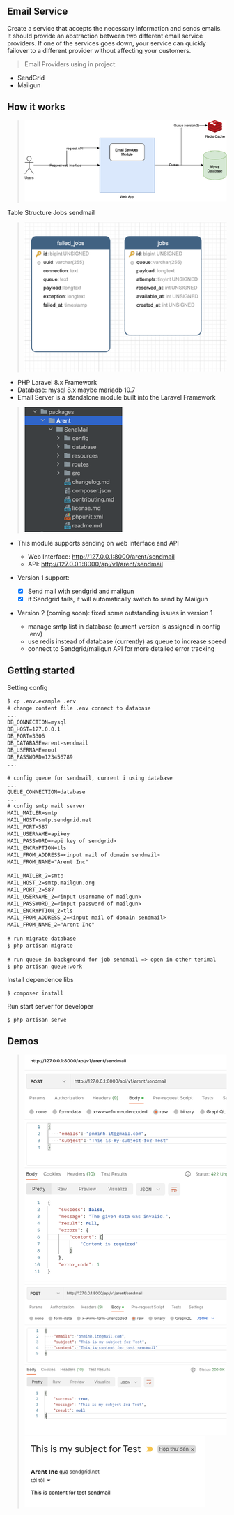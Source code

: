 ## Email Service

Create a service that accepts the necessary information and sends emails. It should provide an abstraction between two different email service providers. If one of the services goes down, your service can quickly failover to a different provider without affecting your customers.
> Email Providers using in project:
- SendGrid
- Mailgun

## How it works
> ![alt text](images_readme/arent_code_mail.png "Diagram")

Table Structure Jobs sendmail
> ![alt text](images_readme/table_structure.png "Diagram")
- PHP Laravel 8.x Framework
- Database: mysql 8.x maybe mariadb 10.7
- Email Server is a standalone module built into the Laravel Framework

> ![alt text](images_readme/1.png "Package module sendmail")
- This module supports sending on web interface and API
  - Web Interface: http://127.0.0.1:8000/arent/sendmail
  - API: http://127.0.0.1:8000/api/v1/arent/sendmail

- Version 1 support:
  - [x] Send mail with sendgrid and mailgun
  - [x] if Sendgrid fails, it will automatically switch to send by Mailgun
- Version 2 (coming soon): fixed some outstanding issues in version 1
  - manage smtp list in database (current version is assigned in config .env)
  - use redis instead of database (currently) as queue to increase speed
  - connect to Sendgrid/mailgun API for more detailed error tracking

## Getting started
Setting config
```
$ cp .env.example .env
# change content file .env connect to database
... 
DB_CONNECTION=mysql
DB_HOST=127.0.0.1
DB_PORT=3306
DB_DATABASE=arent-sendmail
DB_USERNAME=root
DB_PASSWORD=123456789
...

# config queue for sendmail, current i using database
...
QUEUE_CONNECTION=database
...
# config smtp mail server
MAIL_MAILER=smtp
MAIL_HOST=smtp.sendgrid.net
MAIL_PORT=587
MAIL_USERNAME=apikey
MAIL_PASSWORD=<api key of sendgrid>
MAIL_ENCRYPTION=tls
MAIL_FROM_ADDRESS=<input mail of domain sendmail>
MAIL_FROM_NAME="Arent Inc"

MAIL_MAILER_2=smtp
MAIL_HOST_2=smtp.mailgun.org
MAIL_PORT_2=587
MAIL_USERNAME_2=<input username of mailgun>
MAIL_PASSWORD_2=<input password of mailgun>
MAIL_ENCRYPTION_2=tls
MAIL_FROM_ADDRESS_2=<input mail of domain sendmail>
MAIL_FROM_NAME_2="Arent Inc"

# run migrate database
$ php artisan migrate

# run queue in background for job sendmail => open in other tenimal
$ php artisan queue:work  
```

Install dependence libs
```
$ composer install
```

Run start server for developer
```
$ php artisan serve
```

## Demos
> ![alt text](images_readme/2.png "2")
> ![alt text](images_readme/3.png "3")
> ![alt text](images_readme/4.png "4")
